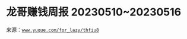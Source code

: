 # 龙哥赚钱周报 20230510~20230516

来源：[`www.yuque.com/for_lazy/thfiu8`](https://www.yuque.com/for_lazy/thfiu8)